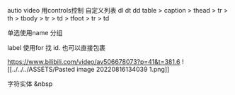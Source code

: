 autio video 用controls控制
自定义列表 dl dt dd
table > caption 
         > thead > tr > th
		 > tbody > tr > td
		 > tfoot  > tr > td

单选使用name 分组

label 使用for 找 id. 也可以直接包裹



https://www.bilibili.com/video/av506678073?p=41&t=381.6
![[../../../ASSETS/Pasted image 20220816134039 1.png]]


字符实体 &nbsp

